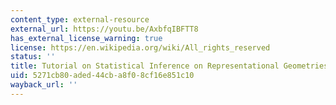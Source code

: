```yaml
---
content_type: external-resource
external_url: https://youtu.be/AxbfqIBFTT8
has_external_license_warning: true
license: https://en.wikipedia.org/wiki/All_rights_reserved
status: ''
title: Tutorial on Statistical Inference on Representational Geometries
uid: 5271cb80-aded-44cb-a8f0-8cf16e851c10
wayback_url: ''
---
```

